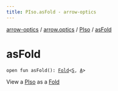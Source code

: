 ```yaml
---
title: PIso.asFold - arrow-optics
---
```


[arrow-optics](../../index.html) / [arrow.optics](../index.html) / [PIso](index.html) / [asFold](./as-fold.html)

# asFold

`open fun asFold(): `[`Fold`](../-fold/index.html)`<`[`S`](index.html#S)`, `[`A`](index.html#A)`>`

View a [PIso](index.html) as a [Fold](../-fold/index.html)

